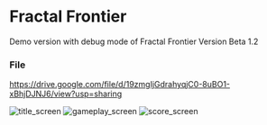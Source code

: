 # Fractal Frontier
Demo version with debug mode of Fractal Frontier
Version Beta 1.2

### File

https://drive.google.com/file/d/19zmgIjGdrahyqjC0-8uBO1-xBhjDJNJ6/view?usp=sharing


![title_screen](https://github.com/Tyrant9704/Fractal-Frontier/assets/77750972/8593dd9a-028e-4bf8-b09d-005be4bd7c54)
![gameplay_screen](https://github.com/Tyrant9704/Fractal-Frontier/assets/77750972/f22144f9-0127-4255-8ddd-a21c3a5e4bb5)
![score_screen](https://github.com/Tyrant9704/Fractal-Frontier/assets/77750972/0e05bf13-c865-43c6-a8f1-dcf5a15b71f5)
